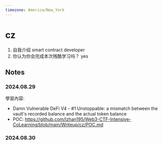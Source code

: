 ```yaml
---
timezone: America/New_York
---
```



# cz

1. 自我介绍
   smart contract developer
3. 你认为你会完成本次残酷学习吗？
   yes

## Notes

<!-- Content_START -->

### 2024.08.29

學習內容: 
- Damn Vulnerable DeFi V4 - #1 Unstoppable:  a mismatch between the vault's recorded balance and the actual token balance 
- POC: https://github.com/lzhan195/Web3-CTF-Intensive-CoLearning/blob/main/Writeup/cz/POC.md

### 2024.08.30

<!-- Content_END -->
